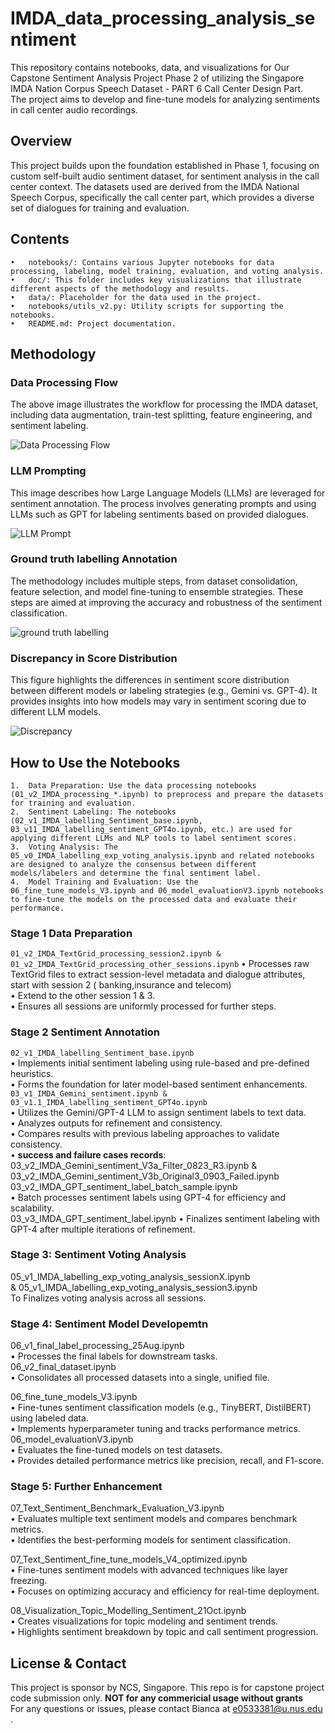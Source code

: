 # IMDA_data_processing_analysis_sentiment

This repository contains notebooks, data, and visualizations for Our Capstone Sentiment Analysis Project Phase 2 of utilizing the Singapore IMDA Nation Corpus Speech Dataset - PART 6 Call Center Design Part.  
The project aims to develop and fine-tune models for analyzing sentiments in call center audio recordings.

## Overview

This project builds upon the foundation established in Phase 1, focusing on custom self-built audio sentiment dataset, for sentiment analysis in the call center context. The datasets used are derived from the IMDA National Speech Corpus, specifically the call center part, which provides a diverse set of dialogues for training and evaluation.

## Contents

	•	notebooks/: Contains various Jupyter notebooks for data processing, labeling, model training, evaluation, and voting analysis.
	•	doc/: This folder includes key visualizations that illustrate different aspects of the methodology and results.
	•	data/: Placeholder for the data used in the project.
	•	notebooks/utils_v2.py: Utility scripts for supporting the notebooks.
	•	README.md: Project documentation.


## Methodology

### Data Processing Flow

The above image illustrates the workflow for processing the IMDA dataset, including data augmentation, train-test splitting, feature engineering, and sentiment labeling.



![Data Processing Flow](doc/data_processing_flow.png)


### LLM Prompting

This image describes how Large Language Models (LLMs) are leveraged for sentiment annotation. The process involves generating prompts and using LLMs such as GPT for labeling sentiments based on provided dialogues.

![LLM Prompt](doc/LLM_Prompt.png)

### Ground truth labelling Annotation

The methodology includes multiple steps, from dataset consolidation, feature selection, and model fine-tuning to ensemble strategies. These steps are aimed at improving the accuracy and robustness of the sentiment classification.

![ground truth labelling](doc/methodology.png)


### Discrepancy in Score Distribution

This figure highlights the differences in sentiment score distribution between different models or labeling strategies (e.g., Gemini vs. GPT-4). It provides insights into how models may vary in sentiment scoring due to different LLM models.

![Discrepancy](doc/score_disctirbution_discrepancy.png)

## How to Use the Notebooks

	1.	Data Preparation: Use the data processing notebooks (01_v2_IMDA_processing_*.ipynb) to preprocess and prepare the datasets for training and evaluation.
	2.	Sentiment Labeling: The notebooks (02_v1_IMDA_labelling_Sentiment_base.ipynb, 03_v11_IMDA_labelling_sentiment_GPT4o.ipynb, etc.) are used for applying different LLMs and NLP tools to label sentiment scores.
	3.	Voting Analysis: The 05_v0_IMDA_labelling_exp_voting_analysis.ipynb and related notebooks are designed to analyze the consensus between different models/labelers and determine the final sentiment label.
	4.	Model Training and Evaluation: Use the 06_fine_tune_models_V3.ipynb and 06_model_evaluationV3.ipynb notebooks to fine-tune the models on the processed data and evaluate their performance.

### **Stage 1 Data Preparation**  
`01_v2_IMDA_TextGrid_processing_session2.ipynb & 01_v2_IMDA_TextGrid_processing_other_sessions.ipynb` 
•	Processes raw TextGrid files to extract session-level metadata and dialogue attributes, start with session 2 ( banking,insurance and telecom)  
•	Extend to the other session 1 & 3.  
•	Ensures all sessions are uniformly processed for further steps.  

### **Stage 2 Sentiment Annotation**  
`02_v1_IMDA_labelling_Sentiment_base.ipynb`  
•	Implements initial sentiment labeling using rule-based and pre-defined heuristics.   
•	Forms the foundation for later model-based sentiment enhancements.   
`03_v1_IMDA_Gemini_sentiment.ipynb & 03_v1.1_IMDA_labelling_sentiment_GPT4o.ipynb`  
•	Utilizes the Gemini/GPT-4 LLM to assign sentiment labels to text data.  
•	Analyzes outputs for refinement and consistency.  
•	Compares results with previous labeling approaches to validate consistency.  
•	**success and failure cases records**:   03_v2_IMDA_Gemini_sentiment_V3a_Filter_0823_R3.ipynb  & 
03_v2_IMDA_Gemini_sentiment_V3b_Original3_0903_Failed.ipynb    
03_v2_IMDA_GPT_sentiment_label_batch_sample.ipynb  
•	Batch processes sentiment labels using GPT-4 for efficiency and scalability.  
03_v3_IMDA_GPT_sentiment_label.ipynb
•	Finalizes sentiment labeling with GPT-4 after multiple iterations of refinement.

### **Stage 3: Sentiment Voting Analysis**  
05_v1_IMDA_labelling_exp_voting_analysis_sessionX.ipynb  
& 05_v1_IMDA_labelling_exp_voting_analysis_session3.ipynb    
To Finalizes voting analysis across all sessions.

### **Stage 4: Sentiment Model Developemtn**  
06_v1_final_label_processing_25Aug.ipynb  
•	Processes the final labels for downstream tasks.  
06_v2_final_dataset.ipynb  
•	Consolidates all processed datasets into a single, unified file.   

06_fine_tune_models_V3.ipynb    
•	Fine-tunes sentiment classification models (e.g., TinyBERT, DistilBERT) using labeled data.  
•	Implements hyperparameter tuning and tracks performance metrics.  
06_model_evaluationV3.ipynb    
•	Evaluates the fine-tuned models on test datasets.  
•	Provides detailed performance metrics like precision, recall, and F1-score.  

### **Stage 5: Further Enhancement**  
07_Text_Sentiment_Benchmark_Evaluation_V3.ipynb  
• Evaluates multiple text sentiment models and compares benchmark metrics.  
• Identifies the best-performing models for sentiment classification.  

07_Text_Sentiment_fine_tune_models_V4_optimized.ipynb  
• Fine-tunes sentiment models with advanced techniques like layer freezing.  
• Focuses on optimizing accuracy and efficiency for real-time deployment.  

08_Visualization_Topic_Modelling_Sentiment_21Oct.ipynb  
• Creates visualizations for topic modeling and sentiment trends.  
• Highlights sentiment breakdown by topic and call sentiment progression.


## License & Contact

This project is sponsor by NCS, Singapore. This repo is for capstone project code submission only. 
**NOT for any commericial usage without grants**  
For any questions or issues, please contact Bianca at e0533381@u.nus.edu .